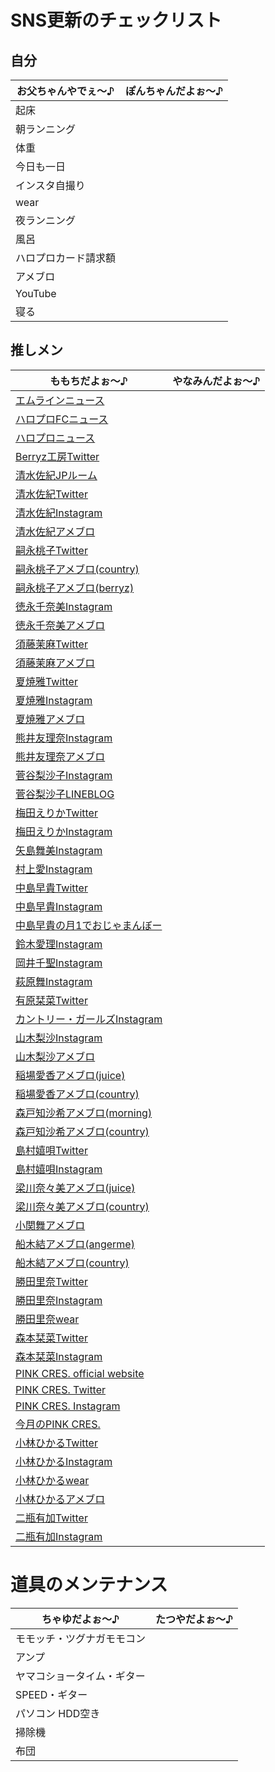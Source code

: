 # SNS更新のチェックリスト

## 自分

| お父ちゃんやでぇ～♪ | ぽんちゃんだよぉ～♪ |
|---|---|
| 起床 | |
| 朝ランニング | |
| 体重 | |
| 今日も一日 | |
| インスタ自撮り | |
| wear | |
| 夜ランニング | |
| 風呂 | |
| ハロプロカード請求額 | |
| アメブロ | |
| YouTube | |
| 寝る | |

## 推しメン

| ももちだよぉ～♪ | やなみんだよぉ～♪ |
|---|---|
| [エムラインニュース](http://www.up-fc.jp/m-line/news.php) | |
| [ハロプロFCニュース](http://www.up-fc.jp/helloproject/news.php) | |
| [ハロプロニュース](http://www.helloproject.com/news/) | |
| [Berryz工房Twitter](https://twitter.com/berryz_kobo) | |
| [清水佐紀JPルーム](http://www.jp-r.co.jp/saki_shimizu/) | |
| [清水佐紀Twitter](https://twitter.com/saki_shimizu_) | |
| [清水佐紀Instagram](https://www.instagram.com/saki___shimizu/) | |
| [清水佐紀アメブロ](https://ameblo.jp/shimizu--saki/) | |
| [嗣永桃子Twitter](https://twitter.com/jinroh_momochi) | |
| [嗣永桃子アメブロ(country)](https://ameblo.jp/countrygirls/theme-10087903784.html) | |
| [嗣永桃子アメブロ(berryz)](https://ameblo.jp/tsugunaga-momoko-blog/entrylist.html) | |
| [徳永千奈美Instagram](https://www.instagram.com/chinami.tokunaga/) | |
| [徳永千奈美アメブロ](https://ameblo.jp/tokunaga-chinami-blog/entrylist.html) | |
| [須藤茉麻Twitter](https://twitter.com/maasa_0703) | |
| [須藤茉麻アメブロ](https://ameblo.jp/sudou-maasa-blog/entrylist.html) | |
| [夏焼雅Twitter](https://twitter.com/miyaaa0825pink) | |
| [夏焼雅Instagram](https://www.instagram.com/miyaaa0825/) | |
| [夏焼雅アメブロ](https://ameblo.jp/natsuyaki-miyabi-blog/entrylist.html) | |
| [熊井友理奈Instagram](https://www.instagram.com/kumai_yurina/) | |
| [熊井友理奈アメブロ](https://ameblo.jp/kumai-yurina-blog/entrylist.html) | |
| [菅谷梨沙子Instagram](https://www.instagram.com/risako_sugaya/) | |
| [菅谷梨沙子LINEBLOG](https://lineblog.me/sugayarisako) | |
| [梅田えりかTwitter](https://twitter.com/umeda_erika) | |
| [梅田えりかInstagram](https://www.instagram.com/umeeri524/) | |
| [矢島舞美Instagram](https://www.instagram.com/maimiyajima_official_uf/) | |
| [村上愛Instagram](https://www.instagram.com/meg_5683/) | |
| [中島早貴Twitter](https://twitter.com/saki_nakajima__)| |
| [中島早貴Instagram](https://www.instagram.com/saki__nakajima__uf/) | |
| [中島早貴の月1でおじゃまんぼー](https://www.up-fc.jp/m-line/member/nakajima_saki/movie.php) | |
| [鈴木愛理Instagram](https://www.instagram.com/airisuzuki_official_uf/) | |
| [岡井千聖Instagram](https://www.instagram.com/chisatookai_official_uf/) | |
| [萩原舞Instagram](https://www.instagram.com/mai_hagiwara_22462/) | |
| [有原栞菜Twitter](https://twitter.com/kanna93_coco) | |
| [カントリー・ガールズInstagram](https://www.instagram.com/countrygirls_official/) | |
| [山木梨沙Instagram](https://www.instagram.com/risa_yamaki.official/) | |
| [山木梨沙アメブロ](https://ameblo.jp/countrygirls/theme-10087903791.html) | |
| [稲場愛香アメブロ(juice)](https://ameblo.jp/juicejuice-official/theme-10106520232.html) | |
| [稲場愛香アメブロ(country)](https://ameblo.jp/countrygirls/theme-10087903801.html) | |
| [森戸知沙希アメブロ(morning)](https://ameblo.jp/morningm-13ki/theme-10103247869.html) | |
| [森戸知沙希アメブロ(country)](https://ameblo.jp/countrygirls/theme-10087903805.html) | |
| [島村嬉唄Twitter](https://twitter.com/uta_200624) | |
| [島村嬉唄Instagram](https://www.instagram.com/uta_0624/) | |
| [梁川奈々美アメブロ(juice)](https://ameblo.jp/juicejuice-official/theme-10103223814.html) | |
| [梁川奈々美アメブロ(country)](https://ameblo.jp/countrygirls/theme-10094622016.html) | |
| [小関舞アメブロ](https://ameblo.jp/countrygirls/theme-10087903830.html) | |
| [船木結アメブロ(angerme)](https://ameblo.jp/angerme-ss-shin/theme-10103225326.html) | |
| [船木結アメブロ(country)](https://ameblo.jp/countrygirls/theme-10094622018.html) | |
| [勝田里奈Twitter](https://twitter.com/rinakatsuta_) | |
| [勝田里奈Instagram](https://www.instagram.com/rinakatsuta/) | |
| [勝田里奈wear](https://wear.jp/rinakatsuta/) | |
| [森本栞菜Twitter](https://twitter.com/kanna_morimoto) | |
| [森本栞菜Instagram](https://www.instagram.com/kanna_morimoto/) | |
| [PINK CRES. official website](http://www.pinkcres.com/) | |
| [PINK CRES. Twitter](https://twitter.com/pinkcres_staff) | |
| [PINK CRES. Instagram](https://www.instagram.com/pinkcres_staff/) | |
| [今月のPINK CRES.](http://www.up-fc.jp/m-line/member/pinkcres/movie.php) | |
| [小林ひかるTwitter](https://twitter.com/hikaru_pinkcres) | |
| [小林ひかるInstagram](https://www.instagram.com/hikaru_pinkcres0419/) | |
| [小林ひかるwear](https://wear.jp/04hikaru19/) | |
| [小林ひかるアメブロ](https://ameblo.jp/pinkcres/theme-10098653641.html) | |
| [二瓶有加Twitter](https://twitter.com/niheiyu_ka1020/) | |
| [二瓶有加Instagram](https://www.instagram.com/niheeeey.pink1020/) | |




# 道具のメンテナンス

| ちゃゆだよぉ～♪ | たつやだよぉ～♪ |
|---|---|
| モモッチ・ツグナガモモコン | |
| アンプ | |
| ヤマコショータイム・ギター | |
| SPEED・ギター | |
| パソコン HDD空き | |
| 掃除機 | |
| 布団 | |
